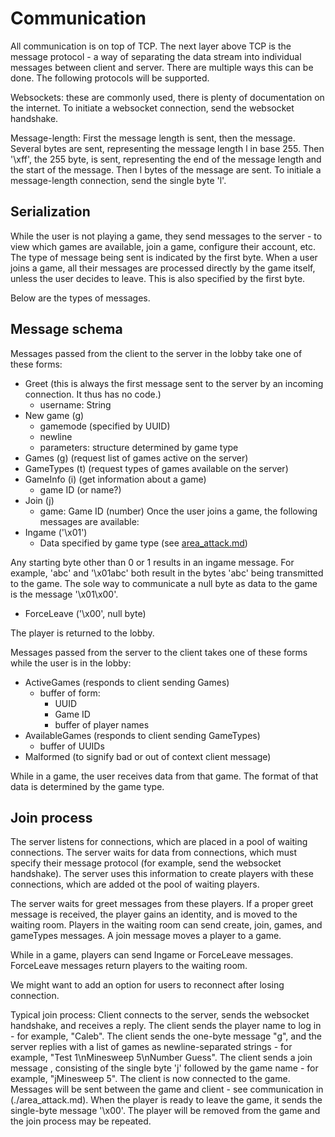 # Communication

All communication is on top of TCP. The next layer above TCP is the message protocol - a way of separating the data stream into individual messages between client and server. There are multiple ways this can be done. The following protocols will be supported.

Websockets: these are commonly used, there is plenty of documentation on the internet. To initiate a websocket connection, send the websocket handshake.

Message-length: First the message length is sent, then the message. Several bytes are sent, representing the message length l in base 255. Then '\xff', the 255 byte, is sent, representing the end of the message length and the start of the message. Then l bytes of the message are sent. To initiale a message-length connection, send the single byte 'l'.

## Serialization

While the user is not playing a game, they send messages to the server - to view which games are available, join a game, configure their account, etc. The type of message being sent is indicated by the first byte. When a user joins a game, all their messages are processed directly by the game itself, unless the user decides to leave. This is also specified by the first byte.

Below are the types of messages.

## Message schema

Messages passed from the client to the server in the lobby take one of these forms:

- Greet (this is always the first message sent to the server by an incoming connection. It thus has no code.)
    - username: String
- New game (g)
    - gamemode (specified by UUID)
    - newline
    - parameters: structure determined by game type
- Games (g) (request list of games active on the server)
- GameTypes (t) (request types of games available on the server)
- GameInfo (i) (get information about a game)
    - game ID (or name?)
- Join (j)
    - game: Game ID (number)
Once the user joins a game, the following messages are available:
- Ingame ('\x01')
    - Data specified by game type (see [area_attack.md](./area_attack.md))

Any starting byte other than 0 or 1 results in an ingame message. For example, 'abc' and '\x01abc' both result in the bytes 'abc' being transmitted to the game. The sole way to communicate a null byte as data to the game is the message '\x01\x00'.

- ForceLeave ('\x00', null byte)

The player is returned to the lobby.

Messages passed from the server to the client takes one of these forms while the user is in the lobby:

- ActiveGames (responds to client sending Games)
    - buffer of form:
        - UUID
        - Game ID
        - buffer of player names
- AvailableGames (responds to client sending GameTypes)
    - buffer of UUIDs
- Malformed (to signify bad or out of context client message)

While in a game, the user receives data from that game. The format of that data is determined by the game type.

## Join process
The server listens for connections, which are placed in a pool of waiting connections.
The server waits for data from connections, which must specify their message protocol (for example, send the websocket handshake). The server uses this information to create players with these connections, which are added ot the pool of waiting players.

The server waits for greet messages from these players. If a proper greet message is received, the player gains an identity, and is moved to the waiting room. Players in the waiting room can send create, join, games, and gameTypes messages. A join message moves a player to a game.

While in a game, players can send Ingame or ForceLeave messages. ForceLeave messages return players to the waiting room.

We might want to add an option for users to reconnect after losing connection.


Typical join process:
Client connects to the server, sends the websocket handshake, and receives a reply. The client sends the player name to log in - for example, "Caleb". The client sends the one-byte message "g", and the server replies with a list of games as newline-separated strings - for example, "Test 1\nMinesweep 5\nNumber Guess". The client sends a join message , consisting of the single byte 'j' followed by the game name - for example, "jMinesweep 5". The client is now connected to the game.  Messages will be sent between the game and client - see communication in (./area_attack.md).  When the player is ready to leave the game, it sends the single-byte message '\x00'. The player will be removed from the game and the join process may be repeated.

